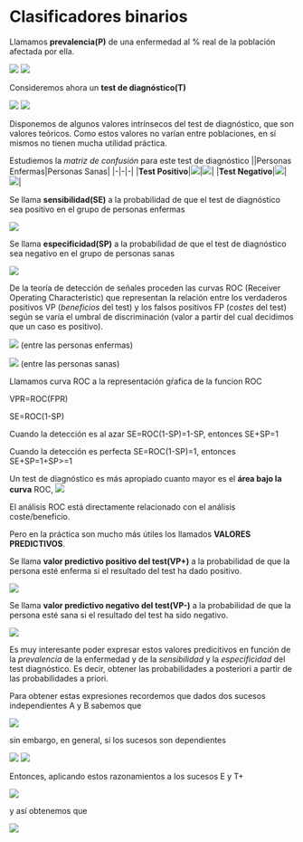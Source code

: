 # Clasificadores binarios

Llamamos **prevalencia(P)** de una enfermedad al % real de la población afectada por ella.

<img src="https://latex.codecogs.com/svg.image?E\equiv{individuoEnfermo}" />
<img src="https://latex.codecogs.com/svg.image?\bar{E}\equiv{individuoSano}" />

Consideremos ahora un **test de diagnóstico(T)**

<img src="https://latex.codecogs.com/svg.image?{T+}\equiv{testPositivo}" />
<img src="https://latex.codecogs.com/svg.image?{T-}\equiv{testNegativo}" />

Disponemos de algunos valores intrínsecos del test de diagnóstico, que son valores teóricos. 
Como estos valores no varían entre poblaciones, en sí mismos no tienen mucha utilidad práctica.

Estudiemos la *matriz de confusión* para este test de diagnóstico
||Personas Enfermas|Personas Sanas|
|-|-|-|
|**Test Positivo**|<img src="https://latex.codecogs.com/svg.image?{VP}\equiv{verdaderoPositivo}" />|<img src="https://latex.codecogs.com/svg.image?{FP}\equiv{falsoPositivo}" />|
|**Test Negativo**|<img src="https://latex.codecogs.com/svg.image?{FN}\equiv{falsoNegativo}" />|<img src="https://latex.codecogs.com/svg.image?{VN}\equiv{verdaderoNegativo}" />|

Se llama **sensibilidad(SE)** a la probabilidad de que el test de diagnóstico sea positivo en el grupo de personas enfermas

<img src="https://latex.codecogs.com/svg.image?{SE}=P(T+/E)" />

Se llama **especificidad(SP)** a la probabilidad de que el test de diagnóstico sea negativo en el grupo de personas sanas

<img src="https://latex.codecogs.com/svg.image?{SP}=P(T-/\bar{E})" />

De la teoría de detección de señales proceden las curvas ROC (Receiver Operating Characteristic) que representan la relación
entre los verdaderos positivos VP (*beneficios* del test) y los falsos positivos FP (*costes* del test) según se varía el umbral
de discriminación (valor a partir del cual decidimos que un caso es positivo).

<img src="https://latex.codecogs.com/svg.image?{VPR}\equiv{proporcionRazonVerdaderosPositivos}" /> (entre las personas enfermas)

<img src="https://latex.codecogs.com/svg.image?{FPR}\equiv{proporcionRazonFalsosPositivos}" /> (entre las personas sanas)

Llamamos curva ROC a la representación gŕafica de la funcion ROC

VPR=ROC(FPR)

SE=ROC(1-SP)

Cuando la detección es al azar SE=ROC(1-SP)=1-SP, entonces SE+SP=1

Cuando la detección es perfecta SE=ROC(1-SP)=1, entonces SE+SP=1+SP>=1

Un test de diagnóstico es más apropiado cuanto mayor es el **área bajo la curva** ROC,
<img src="https://latex.codecogs.com/svg.image?{AUC}\equiv{AreaUnderCurveROC}" />

El análisis ROC está directamente relacionado con el análisis coste/beneficio.

Pero en la práctica son mucho más útiles los llamados **VALORES PREDICTIVOS**.

Se llama **valor predictivo positivo del test(VP+)** a la probabilidad de que la persona esté enferma si el resultado del test ha dado positivo.

<img src="https://latex.codecogs.com/svg.image?{(VP+)}=P(E/{T+})=VP/(VP+FP)" />

Se llama **valor predictivo negativo del test(VP-)** a la probabilidad de que la persona esté sana si el resultado del test ha sido negativo.

<img src="https://latex.codecogs.com/svg.image?{(VP-)}=P(\bar{E}/{T-})=VN/(VN+FN)" />

Es muy interesante poder expresar estos valores predicitivos en función de la *prevalencia* de la enfermedad y de la 
*sensibilidad* y la *especificidad* del test diagnóstico. Es decir, obtener las probabilidades a posteriori a partir de las probabilidades a priori.

Para obtener estas expresiones recordemos que dados dos sucesos independientes A y B sabemos que

<img src="https://latex.codecogs.com/svg.image?P(A\cap{B})={P(A)}\cdot{P(B)}" />

sin embargo, en general, si los sucesos son dependientes

<img src="https://latex.codecogs.com/svg.image?P(A\cap{B})={P(A)}\cdot{P(B/A)}={P(B)}\cdot{P(A/B)}" />
<img src="https://latex.codecogs.com/svg.image?P(A)=P(A\cap{(B\cup{\bar{B}})})=P((A\cap{B})\cup{(A\cap{\bar{B}})})=P(A\cap{B})+P(A\cap{\bar{B}})" />

Entonces, aplicando estos razonamientos a los sucesos E y T+

<img src="https://latex.codecogs.com/svg.image?P(E\cap{T+})={P({T+})}\cdot{P(E/{T+})}={[P(E\cap{T+})+P({\bar{E}}\cap{T+})]}\cdot{P(E/{T+})}" />

y así obtenemos que

<img src="https://latex.codecogs.com/svg.image?P(E/{T+})=\frac{P(E\cap{T+})}{P(E\cap{T+})+P({\bar{E}}\cap{T+})}=\frac{P(E)\cdot{P({{T+}/E})}}{{P(E)\cdot{P({{T+}/E})}}+{P({E})\cdot{P({{T+}/{E}})}}}" />

